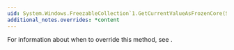 ```yaml
---
uid: System.Windows.FreezableCollection`1.GetCurrentValueAsFrozenCore(System.Windows.Freezable)
additional_notes.overrides: *content
---
```


<p>For information about when to override this method, see <xref href="System.Windows.Freezable.GetCurrentValueAsFrozenCore(System.Windows.Freezable)"></xref>.</p>


